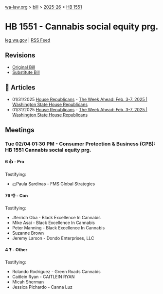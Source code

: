 [wa-law.org](/) > [bill](/bill/) > [2025-26](/bill/2025-26/) > [HB 1551](/bill/2025-26/hb/1551/)

# HB 1551 - Cannabis social equity prg.
[leg.wa.gov](https://app.leg.wa.gov/billsummary?BillNumber=1551&Year=2025&Initiative=false) | [RSS Feed](./rss.xml)

## Revisions
* [Original Bill](1/)
* [Substitute Bill](S/)

## 📰 Articles
* 01/31/2025 [House Republicans](/org/house_republicans/) - [The Week Ahead: Feb. 3-7, 2025 | Washington State House Republicans](http://houserepublicans.wa.gov/week/the-week-ahead-feb-3-7-2025/#:~:text=HB%201551)
* 01/31/2025 [House Republicans](/org/house_republicans/) - [The Week Ahead: Feb. 3-7, 2025 | Washington State House Republicans](https://houserepublicans.wa.gov/week/the-week-ahead-feb-3-7-2025/#:~:text=HB%201551)

## Meetings
### Tue 02/04 01:30 PM - Consumer Protection & Business (CPB): HB 1551 Cannabis social equity prg.
#### 6 👍 - Pro
Testifying:
* 💵Paula Sardinas - FMS Global Strategies

#### 76 👎 - Con
Testifying:
* Jferrich Oba - Black Excellence In Cannabis
* Mike Asai - Black Excellence In Cannabis
* Peter Manning - Black Excellence In Cannabis
* Suzanne Brown
* Jeremy Larson - Dondo Enterprises, LLC

#### 4 ❓ - Other
Testifying:
* Rolando Rodriguez - Green Roads Cannabis
* Caitlein Ryan - CAITLEIN RYAN
* Micah Sherman
* Jessica Pichardo - Canna Luz
